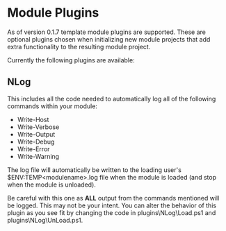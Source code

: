 # Module Plugins

As of version 0.1.7 template module plugins are supported. These are optional plugins chosen when initializing new module projects that add extra functionality to the resulting module project.

Currently the following plugins are available:

## NLog
This includes all the code needed to automatically log all of the following commands within your module:

- Write-Host
- Write-Verbose
- Write-Output
- Write-Debug
- Write-Error
- Write-Warning

The log file will automatically be written to the loading user's $ENV:TEMP\<modulename>.log file when the module is loaded (and stop when the module is unloaded).

Be careful with this one as **ALL** output from the commands mentioned will be logged. This may not be your intent. You can alter the behavior of this plugin as you see fit by changing the code in plugins\NLog\Load.ps1 and plugins\NLog\UnLoad.ps1.
